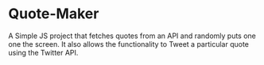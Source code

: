 # Quote-Maker
A Simple JS project that fetches quotes from an API and randomly puts one one the screen. It also allows the functionality to Tweet a particular quote using the Twitter API.
